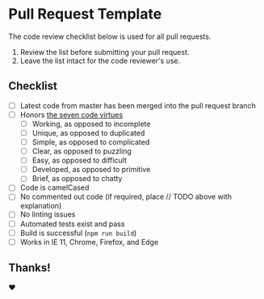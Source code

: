 # Pull Request Template

The code review checklist below is used for all pull requests.

1.  Review the list before submitting your pull request.
2.  Leave the list intact for the code reviewer's use.

## Checklist

- [ ] Latest code from master has been merged into the pull request branch
- [ ] Honors [the seven code virtues](https://pragprog.com/magazines/2011-08/how-virtuous-is-your-code)
  - [ ] Working, as opposed to incomplete
  - [ ] Unique, as opposed to duplicated
  - [ ] Simple, as opposed to complicated
  - [ ] Clear, as opposed to puzzling
  - [ ] Easy, as opposed to difficult
  - [ ] Developed, as opposed to primitive
  - [ ] Brief, as opposed to chatty
- [ ] Code is camelCased
- [ ] No commented out code (if required, place // TODO above with explanation)
- [ ] No linting issues
- [ ] Automated tests exist and pass
- [ ] Build is successful (`npm run build`)
- [ ] Works in IE 11, Chrome, Firefox, and Edge

## Thanks!

:heart:
